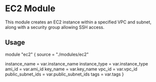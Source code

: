 # EC2 Module

This module creates an EC2 instance within a specified VPC and subnet, along with a security group allowing SSH access.

## Usage

module "ec2" {
  source = "./modules/ec2"

  instance_name     = var.instance_name
  instance_type     = var.instance_type
  ami_id            = var.ami_id
  key_name          = var.key_name
  vpc_id            = var.vpc_id
  public_subnet_ids = var.public_subnet_ids
  tags              = var.tags
}
